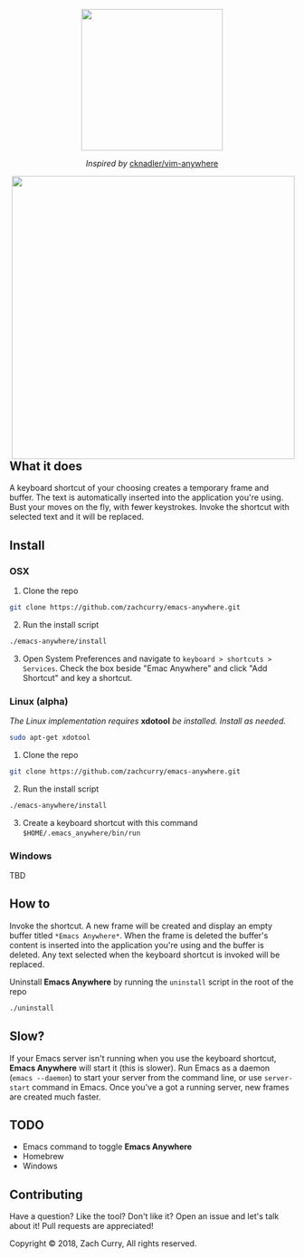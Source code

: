 <p align="center">
  <img src="https://imgur.com/KEvaVTP.jpg" width="250px"></img>
</p>
<p align="center">
  <em>Inspired by</em>
  <a href="https://github.com/cknadler/vim-anywhere">cknadler/vim-anywhere</a>
</p>

<p>
  <img align="right" src="https://thumbs.gfycat.com/PlumpDeadlyAlpinegoat-size_restricted.gif" width="500px"></img>
  <h2>What it does</h2>
  A keyboard shortcut of your choosing creates a temporary frame and buffer. The text is automatically inserted into the application you&apos;re using. Bust your moves on the fly, with fewer keystrokes. Invoke the shortcut with selected text and it will be replaced.
</p>

## Install ##
### OSX ###
1. Clone the repo
``` bash
git clone https://github.com/zachcurry/emacs-anywhere.git
```
2. Run the install script
``` bash
./emacs-anywhere/install
```
3. Open System Preferences and navigate to `keyboard > shortcuts > Services`. Check the box beside "Emac Anywhere" and click "Add Shortcut" and key a shortcut.

### Linux (alpha) ###
*The Linux implementation requires* **xdotool** *be installed. Install as needed.*
``` bash
sudo apt-get xdotool
```
1. Clone the repo
``` bash
git clone https://github.com/zachcurry/emacs-anywhere.git
```
2. Run the install script
``` bash
./emacs-anywhere/install
```
3. Create a keyboard shortcut with this command `$HOME/.emacs_anywhere/bin/run`

### Windows ###
TBD

## How to ##
Invoke the shortcut. A new frame will be created and display an empty buffer titled `*Emacs Anywhere*`. When the frame is deleted the buffer's content is inserted into the application you're using and the buffer is deleted. Any text selected when the keyboard shortcut is invoked will be replaced.

Uninstall **Emacs Anywhere** by running the `uninstall` script in the root of the repo
``` bash
./uninstall
```

## Slow? ##
If your Emacs server isn't running when you use the keyboard shortcut, **Emacs Anywhere** will start it (this is slower). Run Emacs as a daemon (`emacs --daemon`) to start your server from the command line, or use `server-start` command in Emacs. Once you've a got a running server, new frames are created much faster.

## TODO ##
- Emacs command to toggle **Emacs Anywhere**
- Homebrew
- Windows

## Contributing ##
Have a question? Like the tool? Don't like it? Open an issue and let's talk about it! Pull requests are appreciated!

Copyright © 2018, Zach Curry, All rights reserved.
